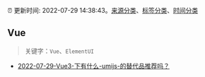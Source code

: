 :alarm_clock: 更新时间: 2022-07-29 14:38:43。[来源分类](../README.md)、[标签分类](../TAGS.md)、[时间分类](../TIMELINE.md)

## Vue


> 关键字：`Vue`、`ElementUI`



- [2022-07-29-Vue3-下有什么-umijs-的替代品推荐吗？](https://www.v2ex.com/t/869545) 